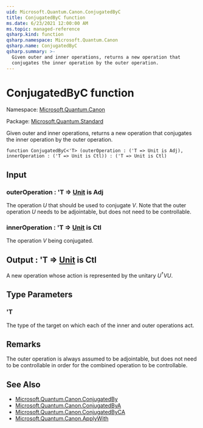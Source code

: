 ```yaml
---
uid: Microsoft.Quantum.Canon.ConjugatedByC
title: ConjugatedByC function
ms.date: 6/23/2021 12:00:00 AM
ms.topic: managed-reference
qsharp.kind: function
qsharp.namespace: Microsoft.Quantum.Canon
qsharp.name: ConjugatedByC
qsharp.summary: >-
  Given outer and inner operations, returns a new operation that
  conjugates the inner operation by the outer operation.
---
```


# ConjugatedByC function

Namespace: [Microsoft.Quantum.Canon](xref:Microsoft.Quantum.Canon)

Package: [Microsoft.Quantum.Standard](https://nuget.org/packages/Microsoft.Quantum.Standard)


Given outer and inner operations, returns a new operation thatconjugates the inner operation by the outer operation.

```qsharp
function ConjugatedByC<'T> (outerOperation : ('T => Unit is Adj), innerOperation : ('T => Unit is Ctl)) : ('T => Unit is Ctl)
```


## Input

### outerOperation : 'T => [Unit](xref:microsoft.quantum.qsharp.valueliterals#unit-literal)  is Adj

The operation $U$ that should be used to conjugate $V$. Note that theouter operation $U$ needs to be adjointable, but does notneed to be controllable.


### innerOperation : 'T => [Unit](xref:microsoft.quantum.qsharp.valueliterals#unit-literal)  is Ctl

The operation $V$ being conjugated.



## Output : 'T => [Unit](xref:microsoft.quantum.qsharp.valueliterals#unit-literal)  is Ctl

A new operation whose action is represented by the unitary$U^{\dagger} V U$.

## Type Parameters

### 'T

The type of the target on which each of the inner and outer operationsact.

## Remarks

The outer operation is always assumed to be adjointable, but does notneed to be controllable in order for the combined operation to becontrollable.

## See Also

- [Microsoft.Quantum.Canon.ConjugatedBy](xref:Microsoft.Quantum.Canon.ConjugatedBy)
- [Microsoft.Quantum.Canon.ConjugatedByA](xref:Microsoft.Quantum.Canon.ConjugatedByA)
- [Microsoft.Quantum.Canon.ConjugatedByCA](xref:Microsoft.Quantum.Canon.ConjugatedByCA)
- [Microsoft.Quantum.Canon.ApplyWith](xref:Microsoft.Quantum.Canon.ApplyWith)